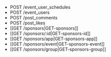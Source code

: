 * POST /event_user_schedules
* POST /event_users
* POST /post_comments
* POST /post_likes
* [[GET /sponsors|GET-sponsors]]
* [[GET /sponsors/:id|GET-sponsors-id]]
* [[GET /sponsors/app|GET-sponsors-app]]
* [[GET /sponsors/event|GET-sponsors-event]]
* [[GET /sponsors/group|GET-sponsors-group]]